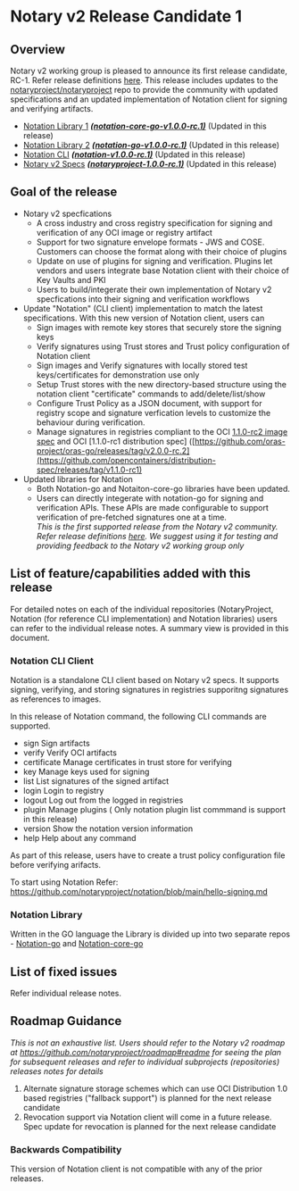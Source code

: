 # Notary v2 Release Candidate 1 

## Overview
Notary v2 working group is pleased to announce its first release candidate, RC-1. Refer release definitions [here](https://github.com/notaryproject/notation/blob/main/RELEASE_MANAGEMENT.md). This release includes updates to the [notaryproject/notaryproject](https://github.com/notaryproject/notaryproject) repo to provide the community with updated specifications and an updated implementation of Notation client for signing and verifying artifacts.

- [Notation Library 1](https://github.com/notaryproject/notation-core-go) ***[(notation-core-go-v1.0.0-rc.1)](https://github.com/notaryproject/notation-core-go/releases/tag/v0.1.0-rc.1)***   (Updated in this release)
- [Notation Library 2](https://github.com/notaryproject/notation-go) ***[(notation-go-v1.0.0-rc.1)](https://github.com/notaryproject/notation-go/releases/tag/v1.0.0-rc.1)***   (Updated in this release)
- [Notation CLI](https://github.com/notaryproject/notation)   ***([notation-v1.0.0-rc.1)](https://github.com/notaryproject/notation/releases/tag/v1.9.0-rc.1)***   (Updated in this release) 
- [Notary v2 Specs](https://github.com/notaryproject/notaryproject) ***[(notaryproject-1.0.0-rc.1)](https://github.com/notaryproject/notaryproject/releases/tag/v1.0.0-draft.3)*** (Updated in this release)
## Goal of the release
- Notary v2 specfications
    - A cross industry and cross registry specification for signing and verification of any OCI image or registry artifact
    - Support for two signature envelope formats - JWS and COSE. Customers can choose the format along with their choice of plugins
    - Update on use of plugins for signing and verification. Plugins let vendors and users integrate base Notation client with their choice of Key Vaults and PKI
    - Users to build/integerate their own implementation of Notary v2 specfications into their signing and verification workflows
 - Update "Notation" (CLI client) implementation to match the latest specifications. With this new version of Notation client, users can
    - Sign images with remote key stores that securely store the signing keys
    - Verify signatures using Trust stores and Trust policy configuration of Notation client
    - Sign images and Verify signatures with locally stored test keys/certificates for demonstration use only
    - Setup Trust stores with the new directory-based structure using the notation client "certificate" commands to add/delete/list/show
    - Configure Trust Policy as a JSON document, with support for registry scope and signature verfication levels to customize the behaviour during verification.
    - Manage signatures in registries compliant to the OCI [1.1.0-rc2 image spec](https://github.com/opencontainers/image-spec/releases/tag/v1.1.0-rc2) and OCI [1.1.0-rc1 distribution spec] ([https://github.com/oras-project/oras-go/releases/tag/v2.0.0-rc.2](https://github.com/opencontainers/distribution-spec/releases/tag/v1.1.0-rc1)
  - Updated libraries for Notation
    - Both Notation-go and Notaiton-core-go libraries have been updated.
    - Users can directly integerate with notation-go for signing and verification APIs. These APIs are made configurable to support verification of pre-fetched signatures one at a time.  
*This is the first supported release from the Notary v2 community. Refer release definitions [here](https://github.com/notaryproject/notation/blob/main/RELEASE_MANAGEMENT.md). We suggest using it for testing and providing feedback to the Notary v2 working group only*

## List of feature/capabilities added with this release
For detailed notes on each of the individual repositories (NotaryProject, Notation (for reference CLI implementation) and Notation libraries) users can refer to the individual release notes. A summary view is provided in this document.

### Notation CLI Client
Notation is a standalone CLI client based on Notary v2 specs. It supports signing, verifying, and storing signatures in registries supporitng signatures as references to images.

In this release of Notation command, the following CLI commands are supported. 
  - sign        Sign artifacts
  - verify      Verify OCI artifacts
  - certificate Manage certificates in trust store for verifying 
  - key         Manage keys used for signing
  - list        List signatures of the signed artifact
  - login       Login to registry
  - logout      Log out from the logged in registries
  - plugin      Manage plugins  ( Only notation plugin list commmand is support in this release)
  - version     Show the notation version information
  - help        Help about any command

As part of this release, users have to create a trust policy configuration file before verifying arifacts. 

To start using Notation Refer: https://github.com/notaryproject/notation/blob/main/hello-signing.md

### Notation Library 
Written in the GO language the Library is divided up into two separate repos - [Notation-go](https://github.com/notaryproject/notation-go) and [Notation-core-go](https://github.com/notaryproject/notation-core-go)

## List of fixed issues
Refer individual release notes.

## Roadmap Guidance
*This is not an exhaustive list. Users should refer to the Notary v2 roadmap at https://github.com/notaryproject/roadmap#readme for seeing the plan for subsequent releases and refer to individual subprojects (repositories) releases notes for details*

1. Alternate signature storage schemes which can use OCI Distribution 1.0 based registries ("fallback support") is planned for the next release candidate
2. Revocation support via Notation client will come in a future release. Spec update for revocation is planned for the next release candidate


### Backwards Compatibility
This version of Notation client is not compatible with any of the prior releases.
